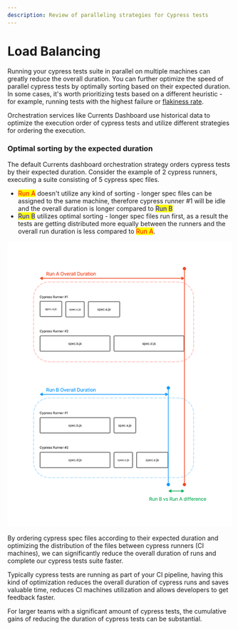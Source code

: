 ```yaml
---
description: Review of paralleling strategies for Cypress tests
---
```


# Load Balancing

Running your cypress tests suite in parallel on multiple machines can greatly reduce the overall duration. You can further optimize the speed of parallel cypress tests by optimally sorting based on their expected duration. In some cases, it's worth prioritizing tests based on a different heuristic - for example, running tests with the highest failure or [flakiness rate](../tests/flaky-tests.md).

Orchestration services like Currents Dashboard use historical data to optimize the execution order of cypress tests and utilize different strategies for ordering the execution.

### Optimal sorting by the expected duration

The default Currents dashboard orchestration strategy orders cypress tests by their expected duration. Consider the example of 2 cypress runners, executing a suite consisting of 5 cypress spec files.

* <mark style="color:red;">Run A</mark> doesn't utilize any kind of sorting - longer spec files can be assigned to the same machine, therefore cypress runner #1 will be idle and the overall duration is longer compared to <mark style="color:blue;">Run B</mark>
* <mark style="color:blue;">Run B</mark> utilizes optimal sorting - longer spec files run first, as a result the tests are getting distributed more equally between the runners and the overall run duration is less compared to <mark style="color:red;">Run A</mark>.

![Optimally sorting parallel cypress tests](../.gitbook/assets/cypress-orchestration.png)

By ordering cypress spec files according to their expected duration and optimizing the distribution of the files between cypress runners (CI machines), we can significantly reduce the overall duration of runs and complete our cypress tests suite faster.

Typically cypress tests are running as part of your CI pipeline, having this kind of optimization reduces the overall duration of cypress runs and saves valuable time, reduces CI machines utilization and allows developers to get feedback faster.

For larger teams with a significant amount of cypress tests, the cumulative gains of reducing the duration of cypress tests can be substantial.

###

